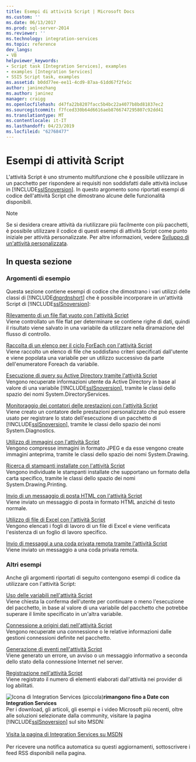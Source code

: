 ```yaml
---
title: Esempi di attività Script | Microsoft Docs
ms.custom: ''
ms.date: 06/13/2017
ms.prod: sql-server-2014
ms.reviewer: ''
ms.technology: integration-services
ms.topic: reference
dev_langs:
- VB
helpviewer_keywords:
- Script task [Integration Services], examples
- examples [Integration Services]
- SSIS Script task, examples
ms.assetid: b0dd77ee-ee11-4cd9-87aa-61dd67f2fe1c
author: janinezhang
ms.author: janinez
manager: craigg
ms.openlocfilehash: d47fa22b8207facc5b4bc22a4077b8bd81837ec2
ms.sourcegitcommit: f7fced330b64d6616aeb8766747295807c92dd41
ms.translationtype: MT
ms.contentlocale: it-IT
ms.lasthandoff: 04/23/2019
ms.locfileid: "62768477"
---
```

# <a name="script-task-examples"></a>Esempi di attività Script
  L'attività Script è uno strumento multifunzione che è possibile utilizzare in un pacchetto per rispondere ai requisiti non soddisfatti dalle attività incluse in [!INCLUDE[ssISnoversion](../../includes/ssisnoversion-md.md)]. In questo argomento sono riportati esempi di codice dell'attività Script che dimostrano alcune delle funzionalità disponibili.  
  
> [!NOTE]  
>  Se si desidera creare attività da riutilizzare più facilmente con più pacchetti, è possibile utilizzare il codice di questi esempi di attività Script come punto iniziale per attività personalizzate. Per altre informazioni, vedere [Sviluppo di un'attività personalizzata](../extending-packages-custom-objects/task/developing-a-custom-task.md).  
  
## <a name="in-this-section"></a>In questa sezione  
  
### <a name="example-topics"></a>Argomenti di esempio  
 Questa sezione contiene esempi di codice che dimostrano i vari utilizzi delle classi di [!INCLUDE[dnprdnshort](../../includes/dnprdnshort-md.md)] che è possibile incorporare in un'attività Script di [!INCLUDE[ssISnoversion](../../includes/ssisnoversion-md.md)]:  
  
 [Rilevamento di un file flat vuoto con l'attività Script](../extending-packages-scripting-task-examples/detecting-an-empty-flat-file-with-the-script-task.md)  
 Viene controllato un file flat per determinare se contiene righe di dati, quindi il risultato viene salvato in una variabile da utilizzare nella diramazione del flusso di controllo.  
  
 [Raccolta di un elenco per il ciclo ForEach con l'attività Script](../extending-packages-scripting-task-examples/gathering-a-list-for-the-foreach-loop-with-the-script-task.md)  
 Viene raccolto un elenco di file che soddisfano criteri specificati dall'utente e viene popolata una variabile per un utilizzo successivo da parte dell'enumeratore Foreach da variabile.  
  
 [Esecuzione di query su Active Directory tramite l'attività Script](../extending-packages-scripting-task-examples/querying-the-active-directory-with-the-script-task.md)  
 Vengono recuperate informazioni utente da Active Directory in base al valore di una variabile [!INCLUDE[ssISnoversion](../../includes/ssisnoversion-md.md)], tramite le classi dello spazio dei nomi System.DirectoryServices.  
  
 [Monitoraggio dei contatori delle prestazioni con l'attività Script](../extending-packages-scripting-task-examples/monitoring-performance-counters-with-the-script-task.md)  
 Viene creato un contatore delle prestazioni personalizzato che può essere usato per registrare lo stato dell'esecuzione di un pacchetto di [!INCLUDE[ssISnoversion](../../includes/ssisnoversion-md.md)], tramite le classi dello spazio dei nomi System.Diagnostics.  
  
 [Utilizzo di immagini con l'attività Script](../extending-packages-scripting-task-examples/working-with-images-with-the-script-task.md)  
 Vengono compresse immagini in formato JPEG e da esse vengono create immagini anteprima, tramite le classi dello spazio dei nomi System.Drawing.  
  
 [Ricerca di stampanti installate con l'attività Script](../extending-packages-scripting-task-examples/finding-installed-printers-with-the-script-task.md)  
 Vengono individuate le stampanti installate che supportano un formato della carta specifico, tramite le classi dello spazio dei nomi System.Drawing.Printing.  
  
 [Invio di un messaggio di posta HTML con l'attività Script](../extending-packages-scripting-task-examples/sending-an-html-mail-message-with-the-script-task.md)  
 Viene inviato un messaggio di posta in formato HTML anziché di testo normale.  
  
 [Utilizzo di file di Excel con l'attività Script](../extending-packages-scripting-task-examples/working-with-excel-files-with-the-script-task.md)  
 Vengono elencati i fogli di lavoro di un file di Excel e viene verificata l'esistenza di un foglio di lavoro specifico.  
  
 [Invio di messaggi a una coda privata remota tramite l'attività Script](../extending-packages-scripting-task-examples/sending-to-a-remote-private-message-queue-with-the-script-task.md)  
 Viene inviato un messaggio a una coda privata remota.  
  
### <a name="other-examples"></a>Altri esempi  
 Anche gli argomenti riportati di seguito contengono esempi di codice da utilizzare con l'attività Script:  
  
 [Uso delle variabili nell'attività Script](../extending-packages-scripting/task/using-variables-in-the-script-task.md)  
 Viene chiesta la conferma dell'utente per continuare o meno l'esecuzione del pacchetto, in base al valore di una variabile del pacchetto che potrebbe superare il limite specificato in un'altra variabile.  
  
 [Connessione a origini dati nell'attività Script](../extending-packages-scripting/task/connecting-to-data-sources-in-the-script-task.md)  
 Vengono recuperate una connessione o le relative informazioni dalle gestioni connessioni definite nel pacchetto.  
  
 [Generazione di eventi nell'attività Script](../extending-packages-scripting/task/raising-events-in-the-script-task.md)  
 Viene generato un errore, un avviso o un messaggio informativo a seconda dello stato della connessione Internet nel server.  
  
 [Registrazione nell'attività Script](../extending-packages-scripting/task/logging-in-the-script-task.md)  
 Viene registrato il numero di elementi elaborati dall'attività nei provider di log abilitati.  
  
![Icona di Integration Services (piccola)](../media/dts-16.gif "icona di Integration Services (piccola)")**rimangono fino a Date con Integration Services**<br /> Per i download, gli articoli, gli esempi e i video Microsoft più recenti, oltre alle soluzioni selezionate dalla community, visitare la pagina [!INCLUDE[ssISnoversion](../../includes/ssisnoversion-md.md)] sul sito MSDN:<br /><br /> [Visita la pagina di Integration Services su MSDN](https://go.microsoft.com/fwlink/?LinkId=136655)<br /><br /> Per ricevere una notifica automatica su questi aggiornamenti, sottoscrivere i feed RSS disponibili nella pagina.  
  
  
